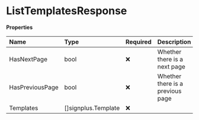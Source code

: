# ListTemplatesResponse

**Properties**

| Name            | Type                | Required | Description                      |
| :-------------- | :------------------ | :------- | :------------------------------- |
| HasNextPage     | bool                | ❌       | Whether there is a next page     |
| HasPreviousPage | bool                | ❌       | Whether there is a previous page |
| Templates       | []signplus.Template | ❌       |                                  |
